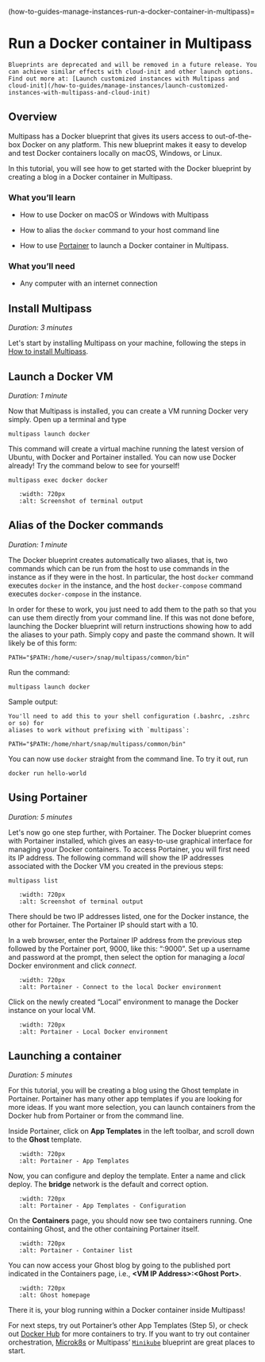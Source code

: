 (how-to-guides-manage-instances-run-a-docker-container-in-multipass)=
# Run a Docker container in Multipass
```{Warning}
Blueprints are deprecated and will be removed in a future release. You can achieve similar effects with cloud-init and other launch options. Find out more at: [Launch customized instances with Multipass and cloud-init](/how-to-guides/manage-instances/launch-customized-instances-with-multipass-and-cloud-init)
```
<!-- This is published as an Ubuntu Tutorial at this link: https://ubuntu.com/tutorials/running-a-container-with-the-docker-workflow-in-multipass -->

<!--
| Key | Value |
| --- | --- |
| Summary | Running a Docker Container in Multipass |
| Categories | multipass |
| Difficulty | 2 |
| Author | nathan.hart@canonical.com |
-->

## Overview

Multipass has a Docker blueprint that gives its users access to out-of-the-box Docker on any platform. This new blueprint makes it easy to develop and test Docker containers locally on macOS, Windows, or Linux.

In this tutorial, you will see how to get started with the Docker blueprint by creating a blog in a Docker container in Multipass.

### What you’ll learn

- How to use Docker on macOS or Windows with Multipass

- How to alias the `docker` command to your host command line

- How to use [Portainer](https://www.portainer.io/) to launch a Docker container in Multipass.

### What  you’ll need

- Any computer with an internet connection

## Install Multipass

*Duration: 3 minutes*

Let's start by installing Multipass on your machine, following the steps in [How to install Multipass](/how-to-guides/install-multipass).

<!-- Out of date and unnecessary
![|720x643](https://assets.ubuntu.com/v1/25ca03d0-mp-docker.png)
-->

## Launch a Docker VM

*Duration: 1 minute*

Now that Multipass is installed, you can create a VM running Docker very simply. Open up a terminal and type

```{code-block} text
multipass launch docker
```

This command will create a virtual machine running the latest version of Ubuntu, with Docker and Portainer installed. You can now use Docker already! Try the command below to see for yourself!

```{code-block} text
multipass exec docker docker
```

```{figure} /images/run-a-docker-container-in-multipass/mp-docker-2.png
   :width: 720px
   :alt: Screenshot of terminal output
```

<!-- Original image on the Asset Manager
![|720x540](https://assets.ubuntu.com/v1/29e87039-mp-docker-2.png)
-->

## Alias of the Docker commands

*Duration: 1 minute*

The Docker blueprint creates automatically two aliases, that is, two commands which can be run from the host to use commands in the instance as if they were in the host. In particular, the host `docker` command executes `docker` in the instance, and the host `docker-compose` command executes `docker-compose` in the instance.

In order for these to work, you just need to add them to the path so that you can use them directly from your command line. If this was not done before, launching the Docker blueprint will return instructions showing how to add the aliases to your path. Simply copy and paste the command shown. It will likely be of this form:

```{code-block} text
PATH="$PATH:/home/<user>/snap/multipass/common/bin"
```

<!--
![|720x239](https://assets.ubuntu.com/v1/2eec7028-mp-docker-3.png)
-->

Run the command:

```{code-block} text
multipass launch docker
```

Sample output:

```{code-block} text
You'll need to add this to your shell configuration (.bashrc, .zshrc or so) for
aliases to work without prefixing with `multipass`:

PATH="$PATH:/home/nhart/snap/multipass/common/bin"
```

You can now use `docker` straight from the command line. To try it out, run

```{code-block} text
docker run hello-world
```

## Using Portainer

*Duration: 5 minutes*

Let's now go one step further, with Portainer. The Docker blueprint comes with Portainer installed, which gives an easy-to-use graphical interface for managing your Docker containers. To access Portainer, you will first need its IP address. The following command will show the IP addresses associated with the Docker VM you created in the previous steps:

```{code-block} text
multipass list
```

```{figure} /images/run-a-docker-container-in-multipass/mp-docker-4.png
   :width: 720px
   :alt: Screenshot of terminal output
```

<!-- Original image on the Asset Manager
![|720x188](https://assets.ubuntu.com/v1/1e998c4e-mp-docker-4.png)
-->

There should be two IP addresses listed, one for the Docker instance, the other for Portainer. The Portainer IP should start with a 10.

In a web browser, enter the Portainer IP address from the previous step followed by the Portainer port, 9000, like this: “<IP address>:9000”. Set up a username and password at the prompt, then select the option for managing a *local* Docker environment and click *connect*.

```{figure} /images/run-a-docker-container-in-multipass/mp-docker-5.png
   :width: 720px
   :alt: Portainer - Connect to the local Docker environment
```

<!-- Original image on the Asset Manager
![|720x596](https://assets.ubuntu.com/v1/0f980233-mp-docker-5.png)
-->

Click on the newly created “Local” environment to manage the Docker instance on your local VM.

```{figure} /images/run-a-docker-container-in-multipass/mp-docker-6.png
   :width: 720px
   :alt: Portainer - Local Docker environment
```

<!-- Original image on the Asset Manager
![|720x459](https://assets.ubuntu.com/v1/3a7af624-mp-docker-6.png)
-->

## Launching a container

*Duration: 5 minutes*

For this tutorial, you will be creating a blog using the Ghost template in Portainer. Portainer has many other app templates if you are looking for more ideas. If you want more selection, you can launch containers from the Docker hub from Portainer or from the command line.

Inside Portainer, click on **App Templates** in the left toolbar, and scroll down to the **Ghost** template.

```{figure} /images/run-a-docker-container-in-multipass/mp-docker-7.png
   :width: 720px
   :alt: Portainer - App Templates
```

<!-- Original image on the Asset Manager
![|720x461](https://assets.ubuntu.com/v1/b80ef240-mp-docker-7.png)
-->

Now, you can configure and deploy the template. Enter a name and click deploy. The **bridge** network is the default and correct option.

```{figure} /images/run-a-docker-container-in-multipass/mp-docker-8.png
   :width: 720px
   :alt: Portainer - App Templates - Configuration
```

<!-- Original image on the Asset Manager
![|720x541](https://assets.ubuntu.com/v1/1ade4cfc-mp-docker-8.png)
-->

On the **Containers** page, you should now see two containers running. One containing Ghost, and the other containing Portainer itself.

```{figure} /images/run-a-docker-container-in-multipass/mp-docker-9.png
   :width: 720px
   :alt: Portainer - Container list
```

<!-- Original image on the Asset Manager
![|720x373](https://assets.ubuntu.com/v1/0e720c25-mp-docker-9.png)
-->

You can now access your Ghost blog by going to the published port indicated in the Containers page, i.e., **\<VM IP Address\>:\<Ghost Port\>**.

```{figure} /images/run-a-docker-container-in-multipass/mp-docker-10.png
   :width: 720px
   :alt: Ghost homepage
```

<!-- Original image on the Asset Manager
![|720x603](https://assets.ubuntu.com/v1/357843ef-mp-docker-10.png)
-->

There it is, your blog running within a Docker container inside Multipass!

For next steps, try out Portainer’s other App Templates (Step 5), or check out [Docker Hub](https://hub.docker.com/search?type=image) for more containers to try. If you want to try out container orchestration, [Microk8s](https://microk8s.io/) or Multipass’ [`Minikube`](https://minikube.sigs.k8s.io/docs/) blueprint are great places to start.

